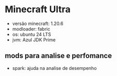 # Minecraft Ultra
- versão minecraft: 1.20.6
- modloader: fabric
- os: ubuntu 24 LTS
- jvm: Azul JDK Prime

## mods para analise e perfomance
- spark: ajuda na analise de desempenho